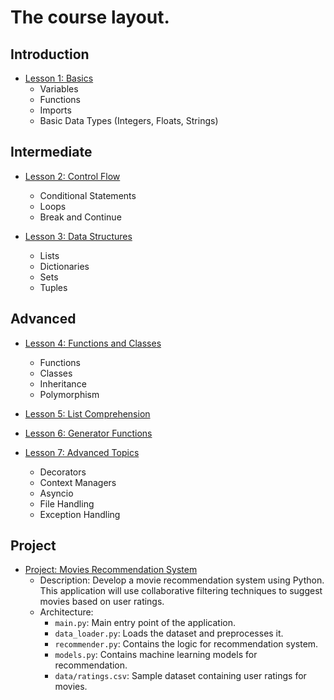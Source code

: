 # The course layout.

## Introduction
- [Lesson 1: Basics](projects/lession_1/description.md)
  - Variables
  - Functions
  - Imports
  - Basic Data Types (Integers, Floats, Strings)

## Intermediate
- [Lesson 2: Control Flow](projects/lession_2/description.md)
  - Conditional Statements
  - Loops
  - Break and Continue

- [Lesson 3: Data Structures](projects/lession_3/description.md)
  - Lists
  - Dictionaries
  - Sets
  - Tuples

## Advanced
- [Lesson 4: Functions and Classes](projects/lession_4/description.md)
  - Functions
  - Classes
  - Inheritance
  - Polymorphism

- [Lesson 5: List Comprehension](projects/lession_5/description.md)

- [Lesson 6: Generator Functions](projects/lession_6/description.md)

- [Lesson 7: Advanced Topics](projects/lession_7/description.md)
  - Decorators
  - Context Managers
  - Asyncio
  - File Handling
  - Exception Handling

## Project
- [Project: Movies Recommendation System](project/movies_recommendation/README.md)
  - Description: Develop a movie recommendation system using Python. This application will use collaborative filtering techniques to suggest movies based on user ratings.
  - Architecture:
    - `main.py`: Main entry point of the application.
    - `data_loader.py`: Loads the dataset and preprocesses it.
    - `recommender.py`: Contains the logic for recommendation system.
    - `models.py`: Contains machine learning models for recommendation.
    - `data/ratings.csv`: Sample dataset containing user ratings for movies.
